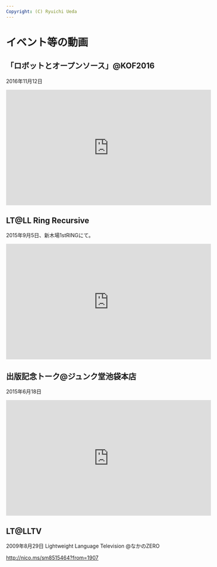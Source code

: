 ```yaml
---
Copyright: (C) Ryuichi Ueda
---
```



# イベント等の動画
<h2>「ロボットとオープンソース」@KOF2016</h2>

2016年11月12日

<iframe width="560" height="315" src="https://www.youtube.com/embed/tQyhEyUGfTo" frameborder="0" allowfullscreen></iframe>

<h2>LT@LL Ring Recursive</h2>

2015年9月5日、新木場1stRINGにて。

<iframe width="560" height="315" src="https://www.youtube.com/embed/E6ydvskU3RY" frameborder="0" allowfullscreen></iframe>

<h2>出版記念トーク@ジュンク堂池袋本店</h2>

2015年6月18日

<iframe width="560" height="315" src="https://www.youtube.com/embed/GOX2xRYeyR4" frameborder="0" allowfullscreen></iframe>

<h2>LT@LLTV</h2>

2009年8月29日 Lightweight Language Television @なかのZERO

<a href="http://nico.ms/sm8515464?from=1907" target="_blank">http://nico.ms/sm8515464?from=1907</a>

